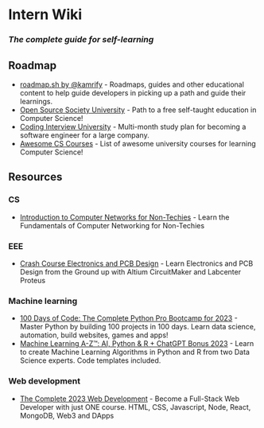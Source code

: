 # Intern Wiki

### _The complete guide for self-learning_

## Roadmap
- [roadmap.sh by @kamrify](https://roadmap.sh/) - Roadmaps, guides and other educational content to help guide developers in picking up a path and guide their learnings.
- [Open Source Society University](https://github.com/ossu/computer-science) - Path to a free self-taught education in Computer Science!
- [Coding Interview University](https://github.com/jwasham/coding-interview-university) - Multi-month study plan for becoming a software engineer for a large company.
- [Awesome CS Courses](https://github.com/prakhar1989/awesome-courses) - List of awesome university courses for learning Computer Science!

## Resources

### CS
- [Introduction to Computer Networks for Non-Techies](https://nlbsg.udemy.com/course/introduction-to-computer-networks/) - Learn the Fundamentals of Computer Networking for Non-Techies

### EEE
- [Crash Course Electronics and PCB Design](https://nlbsg.udemy.com/course/crash-course-electronics-and-pcb-design/) - Learn Electronics and PCB Design from the Ground up with Altium CircuitMaker and Labcenter Proteus

### Machine learning
- [100 Days of Code: The Complete Python Pro Bootcamp for 2023](https://nlbsg.udemy.com/course/100-days-of-code/) - Master Python by building 100 projects in 100 days. Learn data science, automation, build websites, games and apps!
- [Machine Learning A-Z™: AI, Python & R + ChatGPT Bonus 2023](https://nlbsg.udemy.com/course/machinelearning/) - Learn to create Machine Learning Algorithms in Python and R from two Data Science experts. Code templates included.

### Web development
- [The Complete 2023 Web Development](https://nlbsg.udemy.com/course/the-complete-web-development-bootcamp/) - Become a Full-Stack Web Developer with just ONE course. HTML, CSS, Javascript, Node, React, MongoDB, Web3 and DApps
